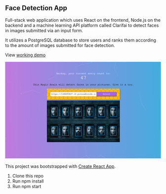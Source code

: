 ## Face Detection App

Full-stack web application which uses React on the frontend, Node.js on the backend and a machine learning API platform called Clarifai to detect faces in images submitted via an input form. 

It utilizes a PostgreSQL database to store users and ranks them according to the amount of images submitted for face detection.

View [working demo](https://face-detection-app-front-end.herokuapp.com/)

![Landing Page Preview](/public/face-detection-preview.png)



This project was bootstrapped with [Create React App](https://github.com/facebookincubator/create-react-app).

1. Clone this repo
2. Run npm install
3. Run npm start
